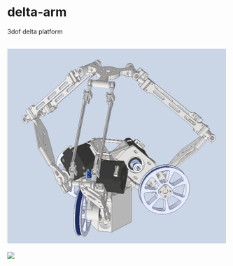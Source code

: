 # delta-arm

3dof delta platform

<br><img src="pic/render.jpg" width="500"> <br>
<br><img src="pic/P1050243.jpg" width="500"> <br>
